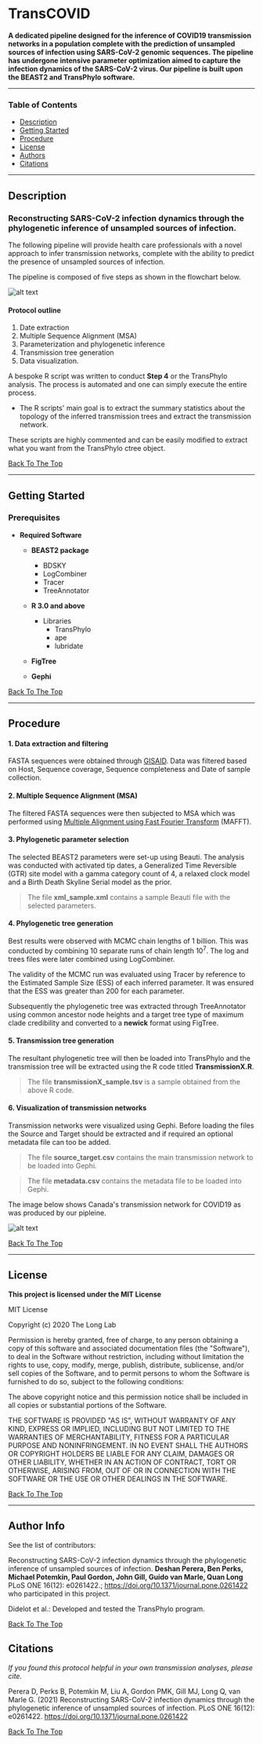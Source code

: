 # TransCOVID

**A dedicated pipeline designed for the inference of COVID19 transmission networks in a population complete with the prediction of unsampled sources of infection using SARS-CoV-2 genomic sequences. The pipeline has undergone intensive parameter optimization aimed to capture the infection dynamics of the SARS-CoV-2 virus. Our pipeline is built upon the BEAST2 and TransPhylo software.**

---

### Table of Contents

- [Description](#description)
- [Getting Started](#getting-started)
- [Procedure](#procedure)
- [License](#license)
- [Authors](#author-info)
- [Citations](#citations)
---

## Description

### Reconstructing SARS-CoV-2 infection dynamics through the phylogenetic inference of unsampled sources of infection.

The following pipeline will provide health care professionals with a novel approach to infer transmission networks, complete with the ability to predict the presence of unsampled sources of infection. 

The pipeline is composed of five steps as shown in the flowchart below. 

![alt text](https://github.com/theLongLab/TransCOVID/blob/main/Procedure_overview.png)

#### Protocol outline

1. Date extraction
2. Multiple Sequence Alignment (MSA)
3. Parameterization and phylogenetic inference 
4. Transmission tree generation
5. Data visualization. 

A bespoke R script  was written to conduct **Step 4** or the TransPhylo analysis. The process is automated and one can simply execute the entire process.

- The R scripts' main goal is to extract the summary statistics about the topology of the inferred transmission trees and extract the transmission network.

These scripts are highly commented and can be easily modified to extract what you want from the TransPhylo ctree object.

[Back To The Top](#table-of-contents)

---

## Getting Started

### Prerequisites
- **Required Software**

  - **BEAST2 package**
    - BDSKY
    - LogCombiner
    - Tracer
    - TreeAnnotator 
    
  - **R 3.0 and above**
    - Libraries 
      - TransPhylo
      - ape
      - lubridate

  - **FigTree**
  - **Gephi**

[Back To The Top](#table-of-contents)

---

## Procedure

#### 1. Data extraction and filtering

FASTA sequences were obtained through [GISAID](https://www.gisaid.org/). Data was filtered based on Host, Sequence coverage, Sequence completeness and Date of sample collection. 

#### 2. Multiple Sequence Alignment (MSA)

The filtered FASTA sequences were then subjected to MSA which was performed using [Multiple Alignment using Fast Fourier Transform](https://mafft.cbrc.jp/alignment/server/) (MAFFT).

#### 3.	Phylogenetic parameter selection

The selected BEAST2 parameters were set-up using Beauti. The analysis was conducted with activated tip dates, a Generalized Time Reversible (GTR) site model with a gamma category count of 4, a relaxed clock model and a Birth Death Skyline Serial model as the prior.

>The file **xml_sample.xml** contains a sample Beauti file with the selected parameters.

#### 4.	Phylogenetic tree generation

Best results were observed with MCMC chain lengths of 1 billion. This was conducted by combining 10 separate runs of chain length 10<sup>7</sup>. The log and trees files were later combined using LogCombiner.

The validity of the MCMC run was evaluated using Tracer by reference to the Estimated Sample Size (ESS) of each inferred parameter. It was ensured that the ESS was greater than 200 for each parameter.

Subsequently the phylogenetic tree was extracted through TreeAnnotator using common ancestor node heights and a target tree type of maximum clade credibility and converted to a **newick** format using FigTree.

#### 5.	Transmission tree generation

The resultant phylogenetic tree will then be loaded into TransPhylo and the transmission tree will be extracted using the R code titled **TransmissionX.R**.

>The file **transmissionX_sample.tsv** is a sample obtained from the above R code. 

#### 6.	Visualization of transmission networks

Transmission networks were visualized using Gephi. Before loading the files the Source and Target should be extracted and if required an optional metadata file can too be added.

>The file **source_target.csv** contains the main transmission network to be loaded into Gephi.

> The file **metadata.csv** contains the metadata file to be loaded into Gephi.

The image below shows Canada's transmission network for COVID19 as was produced by our pipleine. 

![alt text](https://github.com/theLongLab/TransCOVID/blob/main/Gephi_output.jpg)

[Back To The Top](#table-of-contents)

---
## License
**This project is licensed under the MIT License**


MIT License

Copyright (c) 2020 The Long Lab

Permission is hereby granted, free of charge, to any person obtaining a copy
of this software and associated documentation files (the "Software"), to deal
in the Software without restriction, including without limitation the rights
to use, copy, modify, merge, publish, distribute, sublicense, and/or sell
copies of the Software, and to permit persons to whom the Software is
furnished to do so, subject to the following conditions:

The above copyright notice and this permission notice shall be included in all
copies or substantial portions of the Software.

THE SOFTWARE IS PROVIDED "AS IS", WITHOUT WARRANTY OF ANY KIND, EXPRESS OR
IMPLIED, INCLUDING BUT NOT LIMITED TO THE WARRANTIES OF MERCHANTABILITY,
FITNESS FOR A PARTICULAR PURPOSE AND NONINFRINGEMENT. IN NO EVENT SHALL THE
AUTHORS OR COPYRIGHT HOLDERS BE LIABLE FOR ANY CLAIM, DAMAGES OR OTHER
LIABILITY, WHETHER IN AN ACTION OF CONTRACT, TORT OR OTHERWISE, ARISING FROM,
OUT OF OR IN CONNECTION WITH THE SOFTWARE OR THE USE OR OTHER DEALINGS IN THE
SOFTWARE.

[Back To The Top](#table-of-contents)

---

## Author Info

See the list of contributors: 

Reconstructing SARS-CoV-2 infection dynamics through the phylogenetic inference of unsampled sources of infection.
**Deshan Perera, Ben Perks, Michael Potemkin, Paul Gordon, John Gill, Guido van Marle, Quan Long**
PLoS ONE 16(12): e0261422.; https://doi.org/10.1371/journal.pone.0261422 who participated in this project. 

Didelot et al.: Developed and tested the TransPhylo program.

[Back To The Top](#table-of-contents)

## Citations
_If you found this protocol helpful in your own transmission analyses, please cite._

Perera D, Perks B, Potemkin M, Liu A, Gordon PMK, Gill MJ, Long Q, van Marle G. (2021) Reconstructing SARS-CoV-2 infection dynamics through the phylogenetic inference of unsampled sources of infection. PLoS ONE 16(12): e0261422. https://doi.org/10.1371/journal.pone.0261422

[Back To The Top](#table-of-contents)
